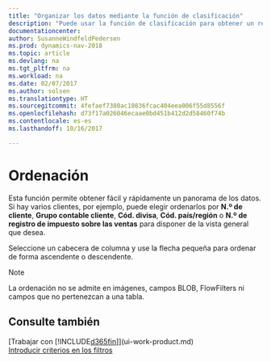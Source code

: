 ```yaml
---
title: "Organizar los datos mediante la función de clasificación"
description: "Puede usar la función de clasificación para obtener un resumen de sus datos. Por ejemplo, puede ordenar los clientes por código de divisa para obtener una muestra seleccionada de clientes."
documentationcenter: 
author: SusanneWindfeldPedersen
ms.prod: dynamics-nav-2018
ms.topic: article
ms.devlang: na
ms.tgt_pltfrm: na
ms.workload: na
ms.date: 02/07/2017
ms.author: solsen
ms.translationtype: HT
ms.sourcegitcommit: 4fefaef7380ac10836fcac404eea006f55d8556f
ms.openlocfilehash: d73f17a026046ecaae0bd451b412d2d58460f74b
ms.contentlocale: es-es
ms.lasthandoff: 10/16/2017

---
```

# <a name="sorting"></a>Ordenación
Esta función permite obtener fácil y rápidamente un panorama de los datos. Si hay varios clientes, por ejemplo, puede elegir ordenarlos por **N.º de cliente**, **Grupo contable cliente**, **Cód. divisa**, **Cód. país/región** o **N.º de registro de impuesto sobre las ventas** para disponer de la vista general que desea.

Seleccione un cabecera de columna y use la flecha pequeña para ordenar de forma ascendente o descendente.  

> [!NOTE]  
>   La ordenación no se admite en imágenes, campos BLOB, FlowFilters ni campos que no pertenezcan a una tabla.

## <a name="see-also"></a>Consulte también
[Trabajar con [!INCLUDE[d365fin](includes/d365fin_md.md)]](ui-work-product.md)  
[Introducir criterios en los filtros](ui-enter-criteria-filters.md)

